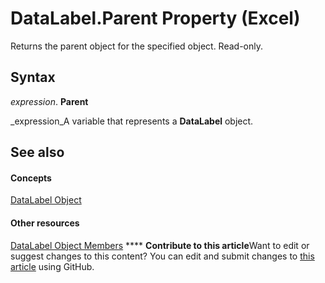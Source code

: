 
# DataLabel.Parent Property (Excel)

Returns the parent object for the specified object. Read-only.


## Syntax

 _expression_. **Parent**

 _expression_A variable that represents a  **DataLabel** object.


## See also


#### Concepts


 [DataLabel Object](bb342572-8761-b326-548a-98455172f9a8.md)
#### Other resources


 [DataLabel Object Members](176c4f7f-c6ef-c8cb-3983-6dd39435f793.md)
****   **Contribute to this article**Want to edit or suggest changes to this content? You can edit and submit changes to  [this article](https://github.com/jhershey00/VBA_Excel_Test/OpenXMLCon/articles/6c8eb6f6-6e33-baae-41d5-5d71f2e9a2c7.md) using GitHub.

